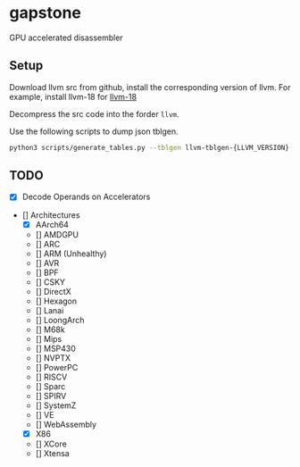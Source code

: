 # gapstone
GPU accelerated disassembler

## Setup
Download llvm src from github, install the corresponding version of llvm.
For example, install llvm-18 for [llvm-18](https://github.com/llvm/llvm-project/releases/download/llvmorg-18.1.8/llvm-project-18.1.8.src.tar.xz)

Decompress the src code into the forder `llvm`.

Use the following scripts to dump json tblgen.
```bash
python3 scripts/generate_tables.py --tblgen llvm-tblgen-{LLVM_VERSION} --llvm ./llvm --output ./tblgen
```

## TODO

- [x] Decode Operands on Accelerators
- [] Architectures
    - [x] AArch64
    - [] AMDGPU
    - [] ARC
    - [] ARM (Unhealthy)
    - [] AVR
    - [] BPF
    - [] CSKY
    - [] DirectX
    - [] Hexagon
    - [] Lanai
    - [] LoongArch
    - [] M68k
    - [] Mips
    - [] MSP430
    - [] NVPTX
    - [] PowerPC
    - [] RISCV
    - [] Sparc
    - [] SPIRV
    - [] SystemZ
    - [] VE
    - [] WebAssembly
    - [x] X86
    - [] XCore
    - [] Xtensa
